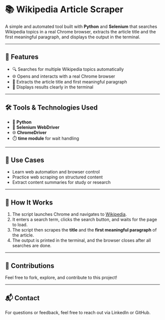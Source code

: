 # 📚 Wikipedia Article Scraper

A simple and automated tool built with **Python** and **Selenium** that searches Wikipedia topics in a real Chrome browser, extracts the article title and the first meaningful paragraph, and displays the output in the terminal.

---

## 🚀 Features

- 🔍 Searches for multiple Wikipedia topics automatically
- 🌐 Opens and interacts with a real Chrome browser
- 📝 Extracts the article title and first meaningful paragraph
- 📄 Displays results clearly in the terminal

---

## 🛠️ Tools & Technologies Used

- 🐍 **Python**
- 🧪 **Selenium WebDriver**
- 🌐 **ChromeDriver**
- ⏱️ **time module** for wait handling

---

## 🎯 Use Cases

- Learn web automation and browser control
- Practice web scraping on structured content
- Extract content summaries for study or research

---

## 📂 How It Works

1. The script launches Chrome and navigates to [Wikipedia](https://www.wikipedia.org/).
2. It enters a search term, clicks the search button, and waits for the page to load.
3. The script then scrapes the **title** and the **first meaningful paragraph** of the article.
4. The output is printed in the terminal, and the browser closes after all searches are done.

---

## 🤝 Contributions

Feel free to fork, explore, and contribute to this project!

---

## 📬 Contact

For questions or feedback, feel free to reach out via LinkedIn or GitHub.

